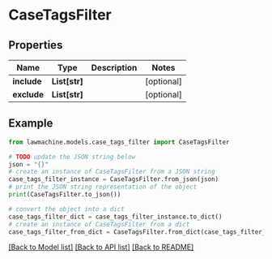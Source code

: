 # CaseTagsFilter


## Properties

Name | Type | Description | Notes
------------ | ------------- | ------------- | -------------
**include** | **List[str]** |  | [optional] 
**exclude** | **List[str]** |  | [optional] 

## Example

```python
from lawmachine.models.case_tags_filter import CaseTagsFilter

# TODO update the JSON string below
json = "{}"
# create an instance of CaseTagsFilter from a JSON string
case_tags_filter_instance = CaseTagsFilter.from_json(json)
# print the JSON string representation of the object
print(CaseTagsFilter.to_json())

# convert the object into a dict
case_tags_filter_dict = case_tags_filter_instance.to_dict()
# create an instance of CaseTagsFilter from a dict
case_tags_filter_from_dict = CaseTagsFilter.from_dict(case_tags_filter_dict)
```
[[Back to Model list]](../README.md#documentation-for-models) [[Back to API list]](../README.md#documentation-for-api-endpoints) [[Back to README]](../README.md)


